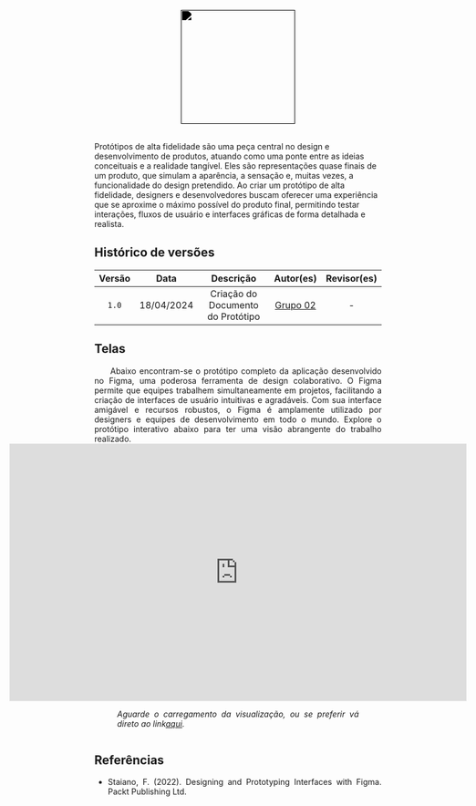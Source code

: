 <br/>

<div style="display: flex; justify-content: center; align-items:center;">
    <img src="https://dansousamelo.github.io/RQ_ISP/assets/PROTOTIPO.png" width="200" height="200" style="filter: brightness(0%);" />
</div>

<br/>

Protótipos de alta fidelidade são uma peça central no design e desenvolvimento de produtos, atuando como uma ponte entre as ideias conceituais e a realidade tangível. Eles são representações quase finais de um produto, que simulam a aparência, a sensação e, muitas vezes, a funcionalidade do design pretendido. Ao criar um protótipo de alta fidelidade, designers e desenvolvedores buscam oferecer uma experiência que se aproxime o máximo possível do produto final, permitindo testar interações, fluxos de usuário e interfaces gráficas de forma detalhada e realista.

## Histórico de versões

| Versão |    Data    |      Descrição       |                      Autor(es)                       | Revisor(es) |
| :----: | :--------: | :------------------: | :--------------------------------------------------: | :---------: |
| `1.0`  | 18/04/2024 | Criação do Documento do Protótipo | [Grupo 02](/grupos/grupo_02?id=integrantes-do-grupo) |      -      |



## Telas
<div align="justify">
&emsp;&emsp;Abaixo encontram-se o protótipo completo da aplicação desenvolvido no Figma, uma poderosa ferramenta de design colaborativo. O Figma permite que equipes trabalhem simultaneamente em projetos, facilitando a criação de interfaces de usuário intuitivas e agradáveis. Com sua interface amigável e recursos robustos, o Figma é amplamente utilizado por designers e equipes de desenvolvimento em todo o mundo. Explore o protótipo interativo abaixo para ter uma visão abrangente do trabalho realizado.
<br/>



<div style="display: flex; flex-direction: column; justify-content: center; align-items:center;">
   <iframe style="border: 1px solid rgba(0, 0, 0, 0.1);" width="800" height="450" src="https://www.figma.com/embed?embed_host=share&url=https%3A%2F%2Fwww.figma.com%2Ffile%2F1dpqTkNRHpdYYgkIXuLG39%2FReadFile%3Ftype%3Ddesign%26node-id%3D0%253A1%26mode%3Ddesign%26t%3DuehFYRMPloqxycdQ-1" allowfullscreen></iframe>
    <figure style="font-style: italic;">
    Aguarde o carregamento da visualização, ou se preferir vá direto ao link<a href="https://www.figma.com/file/B552BhraTpeYUf2Gpb6x5C/DataMed?type=design&node-id=0-1&mode=design&t=EdXkxfY1FT6Bfzu7-0"><u>aqui</u></a>.
</figure>
</div>


## Referências

- Staiano, F. (2022). Designing and Prototyping Interfaces with Figma. Packt Publishing Ltd.